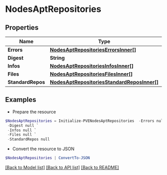 # NodesAptRepositories
## Properties

Name | Type | Description | Notes
------------ | ------------- | ------------- | -------------
**Errors** | [**NodesAptRepositoriesErrorsInner[]**](NodesAptRepositoriesErrorsInner.md) |  | [optional] 
**Digest** | **String** |  | [optional] 
**Infos** | [**NodesAptRepositoriesInfosInner[]**](NodesAptRepositoriesInfosInner.md) |  | [optional] 
**Files** | [**NodesAptRepositoriesFilesInner[]**](NodesAptRepositoriesFilesInner.md) |  | [optional] 
**StandardRepos** | [**NodesAptRepositoriesStandardReposInner[]**](NodesAptRepositoriesStandardReposInner.md) |  | [optional] 

## Examples

- Prepare the resource
```powershell
$NodesAptRepositories = Initialize-PVENodesAptRepositories  -Errors null `
 -Digest null `
 -Infos null `
 -Files null `
 -StandardRepos null
```

- Convert the resource to JSON
```powershell
$NodesAptRepositories | ConvertTo-JSON
```

[[Back to Model list]](../README.md#documentation-for-models) [[Back to API list]](../README.md#documentation-for-api-endpoints) [[Back to README]](../README.md)


